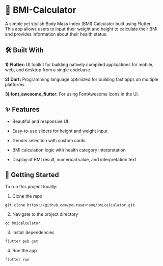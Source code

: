 # 📱 BMI-Calculator

A simple yet stylish Body Mass Index (BMI) Calculator built using Flutter. This app allows users to input their weight and height to calculate their BMI and provides information about their health status.

## 🛠️ Built With
**1) Flutter:** UI toolkit for building natively compiled applications for mobile, web, and desktop from a single codebase.

**2) Dart:** Programming language optimized for building fast apps on multiple platforms.

**3) font_awesome_flutter:** For using FontAwesome icons in the UI.

## ✨ Features
- Beautiful and responsive UI

- Easy-to-use sliders for height and weight input

- Gender selection with custom cards

- BMI calculation logic with health category interpretation

- Display of BMI result, numerical value, and interpretation text

## 🚀 Getting Started
To run this project locally:

1. Clone the repo

```git clone https://github.com/yourusername/bmicalculator.git```

2. Navigate to the project directory

```cd bmicalculator```

3. Install dependencies

```flutter pub get```

4. Run the app

```flutter run```


